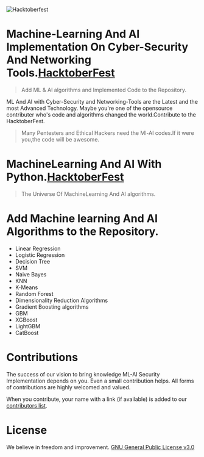 
![Hacktoberfest](https://hacktoberfest.digitalocean.com/assets/hacktoberfest-2017-social-card-894a0558dba205f7142f3130c06823d72427a9d751d0f8c7db8a0079397178aa.jpg)

# Machine-Learning And AI Implementation On Cyber-Security And Networking Tools.[HacktoberFest](https://hacktoberfest.digitalocean.com/)
> Add ML & AI algorithms and Implemented Code to the Repository.

ML And AI with Cyber-Security and Networking-Tools are the Latest and the most Advanced Technology.
Maybe you're one of the opensource contributer who's code and algorithms changed the world.Contribute to the HacktoberFest.

> Many Pentesters and Ethical Hackers need the Ml-AI codes.If it were you,the code will be awesome.

# MachineLearning And AI With Python.[HacktoberFest](https://hacktoberfest.digitalocean.com/)
> The Universe Of MachineLearning And AI algorithms.

# Add Machine learning And AI Algorithms to the Repository.
* Linear Regression
* Logistic Regression
* Decision Tree
* SVM
* Naive Bayes
* KNN
* K-Means
* Random Forest
* Dimensionality Reduction Algorithms
* Gradient Boosting algorithms
* GBM
* XGBoost
* LightGBM
* CatBoost

# Contributions

The success of our vision to bring knowledge ML-AI Security Implementation depends on you. Even a small contribution helps. All forms of contributions are highly welcomed and valued.

When you contribute, your name with a link (if available) is added to our [contributors list]().



# License

We believe in freedom and improvement. [GNU General Public License v3.0](https://github.com/AlmaIndustries/ML-python/blob/master/LICENSE)
